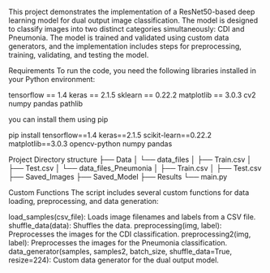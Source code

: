 This project demonstrates the implementation of a ResNet50-based deep learning model for dual output image classification. The model is designed to classify images into two distinct categories simultaneously: CDI and Pneumonia. The model is trained and validated using custom data generators, and the implementation includes steps for preprocessing, training, validating, and testing the model.

Requirements
To run the code, you need the following libraries installed in your Python environment:

tensorflow == 1.4
keras == 2.1.5
sklearn == 0.22.2
matplotlib == 3.0.3
cv2
numpy
pandas
pathlib

you can install them using pip 

pip install tensorflow==1.4 keras==2.1.5 scikit-learn==0.22.2 matplotlib==3.0.3 opencv-python numpy pandas


Project Directory structure
├── Data
│   └── data_files
│       ├── Train.csv
│       ├── Test.csv
│   └── data_files_Pneumonia
│       ├── Train.csv
│       ├── Test.csv
├── Saved_Images
├── Saved_Model
├── Results
└── main.py





Custom Functions
The script includes several custom functions for data loading, preprocessing, and data generation:

load_samples(csv_file): Loads image filenames and labels from a CSV file.
shuffle_data(data): Shuffles the data.
preprocessing(img, label): Preprocesses the images for the CDI classification.
preprocessing2(img, label): Preprocesses the images for the Pneumonia classification.
data_generator(samples, samples2, batch_size, shuffle_data=True, resize=224): Custom data generator for the dual output model.
